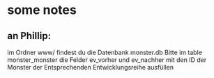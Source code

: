 # some notes

## an Phillip:
im Ordner www/ findest du die Datenbank monster.db
Bitte im table monster_monster die Felder ev_vorher und ev_nachher mit den ID der Monster der Entsprechenden Entwicklungsreihe ausfüllen
